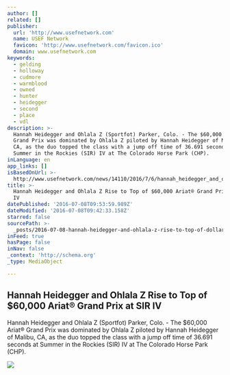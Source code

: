 ```yaml
---
author: []
related: []
publisher:
  url: 'http://www.usefnetwork.com'
  name: USEF Network
  favicon: 'http://www.usefnetwork.com/favicon.ico'
  domain: www.usefnetwork.com
keywords:
  - gelding
  - holloway
  - cudmore
  - warmblood
  - owned
  - hunter
  - heidegger
  - second
  - place
  - vdl
description: >-
  Hannah Heidegger and Ohlala Z (Sportfot) Parker, Colo. - The $60,000 Ariat®
  Grand Prix was dominated by Ohlala Z piloted by Hannah Heidegger of Malibu,
  CA, as the duo topped the class with a jump off time of 36.691 seconds at
  Summer in the Rockies (SIR) IV at The Colorado Horse Park (CHP).
inLanguage: en
app_links: []
isBasedOnUrl: >-
  http://www.usefnetwork.com/news/14110/2016/7/6/hannah_heidegger_and_ohlala_z_rise.aspx
title: >-
  Hannah Heidegger and Ohlala Z Rise to Top of $60,000 Ariat® Grand Prix at SIR
  IV
datePublished: '2016-07-08T09:53:59.989Z'
dateModified: '2016-07-08T09:42:33.158Z'
starred: false
sourcePath: >-
  _posts/2016-07-08-hannah-heidegger-and-ohlala-z-rise-to-top-of-dollar60000-ariatr.md
inFeed: true
hasPage: false
inNav: false
_context: 'http://schema.org'
_type: MediaObject

---
```

<article style=""><h1>Hannah Heidegger and Ohlala Z Rise to Top of $60,000 Ariat® Grand Prix at SIR IV</h1><p>Hannah Heidegger and Ohlala Z (Sportfot) Parker, Colo. - The $60,000 Ariat® Grand Prix was dominated by Ohlala Z piloted by Hannah Heidegger of Malibu, CA, as the duo topped the class with a jump off time of 36.691 seconds at Summer in the Rockies (SIR) IV at The Colorado Horse Park (CHP).</p><img src="http://www.usefnetwork.com/images/articles/600/10883/hannah%20heidegger%20and%20ohlala%20z.jpg" /></article>